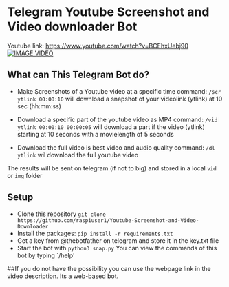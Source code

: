 # Telegram Youtube Screenshot and Video downloader Bot<br />
Youtube link: https://www.youtube.com/watch?v=BCEhxUebj90 <br />
[![IMAGE VIDEO](https://img.youtube.com/vi/BCEhxUebj90/0.jpg)](https://www.youtube.com/watch?v=BCEhxUebj90)<br />

## What can This Telegram Bot do?
- Make Screenshots of a Youtube video at a specific time 
command: `/scr ytlink 00:00:10` will download a snapshot of your videolink (ytlink) at 10 sec (hh:mm:ss)

- Download a specific part of the youtube video as MP4 
command: `/vid ytlink 00:00:10 00:00:05` will download a part if the video (ytlink) starting at 10 seconds with a movielength of 5 seconds

- Download the full video is best video and audio quality
command: `/dl ytlink` wil download the full youtube video

The results will be sent on telegram (if not to big) and stored in a local `vid` or `img` folder

## Setup 
- Clone this repository `git clone https://github.com/raspiuser1/Youtube-Screenshot-and-Video-Downloader` 
- Install the packages: `pip install -r requirements.txt`
- Get a key from @thebotfather on telegram and store it in the key.txt file
- Start the bot with `python3 snap.py`
You can view the commands of this bot by typing `/help'

##If you do not have the possibility you can use the webpage link in the video description. Its a web-based bot.
